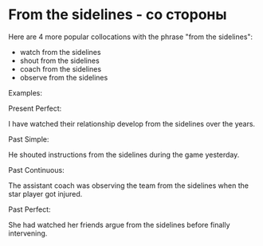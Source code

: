 # From the sidelines - со стороны

Here are 4 more popular collocations with the phrase "from the sidelines":

- watch from the sidelines
- shout from the sidelines
- coach from the sidelines
- observe from the sidelines

Examples:

Present Perfect:

I have watched their relationship develop from the sidelines over the years.

Past Simple:

He shouted instructions from the sidelines during the game yesterday.

Past Continuous:

The assistant coach was observing the team from the sidelines when the star player got injured.

Past Perfect:

She had watched her friends argue from the sidelines before finally intervening.
